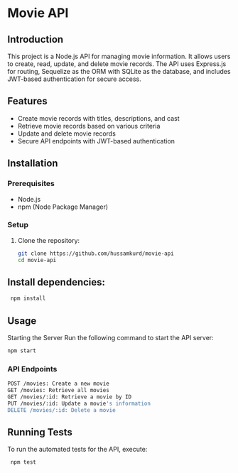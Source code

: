 # Movie API

## Introduction
This project is a Node.js API for managing movie information. It allows users to create, read, update, and delete movie records. The API uses Express.js for routing, Sequelize as the ORM with SQLite as the database, and includes JWT-based authentication for secure access.

## Features
- Create movie records with titles, descriptions, and cast
- Retrieve movie records based on various criteria
- Update and delete movie records
- Secure API endpoints with JWT-based authentication

## Installation

### Prerequisites
- Node.js
- npm (Node Package Manager)

### Setup
1. Clone the repository:
   ```bash
   git clone https://github.com/hussamkurd/movie-api
   cd movie-api
   ```
## Install dependencies:
   ```bash
    npm install
   ```
## Usage
  Starting the Server
  Run the following command to start the API server:
  ```bash
  npm start
  ```
### API Endpoints
  ```bash
  POST /movies: Create a new movie
  GET /movies: Retrieve all movies
  GET /movies/:id: Retrieve a movie by ID
  PUT /movies/:id: Update a movie's information
  DELETE /movies/:id: Delete a movie
  ```
## Running Tests
To run the automated tests for the API, execute:
   ```bash
    npm test
   ```
